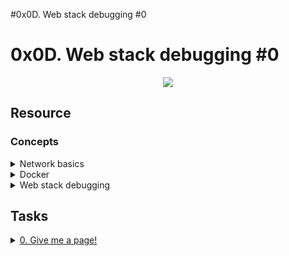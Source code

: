 
#0x0D. Web stack debugging #0
# 0x0D. Web stack debugging #0 

<p align="center">
  <img src="https://s3.amazonaws.com/intranet-projects-files/holbertonschool-sysadmin_devops/265/uWLzjc8.jpg" />
</p>

## Resource

### Concepts

<details>
<summary>Network basics</summary><br>
<ul>
  <li>Networking is a big part of what made computers so powerful and why the Internet exists. It allows machines to communicate with each other.
  <ul> <li><a href="https://www.techtarget.com/searchnetworking/definition/protocol">What is a protocol.</a></li> </ul>
  <ul> <li><a href="https://computer.howstuffworks.com/internet/basics/what-is-an-ip-address.htm">What is an IP address.</a></li> </ul>
  <ul> <li><a href="https://www.techtarget.com/searchnetworking/definition/TCP-IP">What is TCP/IP.</a></li> </ul>
  <ul> <li><a href="https://www.lifewire.com/port-numbers-on-computer-networks-817939">What is an Internet Protocol (IP) port?.</a></li> </ul>
  </li>
</ul>
</details>

<details>
<summary>Docker</summary><br>
<ul>
  <li>Readme
  <ul> <li><a href="https://www.zdnet.com/article/what-is-docker-and-why-is-it-so-darn-popular/">What is Docker and why is it popular</a></li> </ul>
  </li>
</ul>

<details>
<summary>Let's first pull a Docker image and run a container:</summary><br>
<a href='https://postimages.org/' target='_blank'><img src='https://i.postimg.cc/13tHWGzc/image.png' border='0' alt='image'/></a>
</details>

Note that `docker` command will pull the Ubuntu docker container image from the Internet and run it. I let you look at the meaning of the flags using the command `docker run --help`, the main idea is that it keeps the container up and running.

<details>
<summary>To execute a command on the Docker container, use *docker exec*:</summary><br>
<a href='https://postimages.org/' target='_blank'><img src='https://i.postimg.cc/fLLDygWS/image.png' border='0' alt='image'/></a>
</details>

<details>
<summary>If you want to connect to your Docker container and use Bash, you need to use *docker exec -ti*:</summary><br>
<a href='https://postimages.org/' target='_blank'><img src='https://i.postimg.cc/433xH3B3/image.png' border='0' alt='image'/></a>
</details>

<details>
<summary>If you want to stop a container, use *docker stop*:</summary><br>
<a href='https://postimages.org/' target='_blank'><img src='https://i.postimg.cc/sxCzmf97/image.png' border='0' alt='image'/></a>
</details>

</details>

<details>
<summary>Web stack debugging</summary><br>
<ul>
  <li>Intro
  <ul>Debugging usually takes a big chunk of a software engineer’s time. The art of debugging is tough and it takes years, even decades to master, and that is why seasoned software engineers are the best at it… experience. They have seen lots of broken code, buggy systems, weird edge cases and race conditions.</ul>

  <p align="center">
   <img src="https://s3.amazonaws.com/alx-intranet.hbtn.io/uploads/medias/2020/9/45dffb0b1da8dc2ce47e340d7f88b05652c0f486.png?X-Amz-Algorithm=AWS4-HMAC-SHA256&X-Amz-Credential=AKIARDDGGGOUSBVO6H7D%2F20220105%2Fus-east-1%2Fs3%2Faws4_request&X-Amz-Date=20220105T050302Z&X-Amz-Expires=86400&X-Amz-SignedHeaders=host&X-Amz-Signature=d499fde872931932fc76dedd39b4298797482fd9b7ca1fc09f0a885ea8aa1cae" />
  </p>
  </li>
</ul>

<details>
<summary>Test and verify your assumptions</summary><br>
<a href='https://postimages.org/' target='_blank'><img src='https://i.postimg.cc/rFMtkCt8/image.png' border='0' alt='image'/></a>
</details>

<ul>
  <li>Debugging is fun
  <ul>Debugging can be frustrating, but it will definitely be part of your job, it requires experience and methodology to become good at it. The good news is that bugs are never going away, and the more experienced you become, trickier bugs will be assigned to you! Good luck 😃</ul>

  <p align="center">
   <img src="https://s3.amazonaws.com/alx-intranet.hbtn.io/uploads/medias/2020/9/bae58c9f066a9668001ef4b4c39778407439d2f9.gif?X-Amz-Algorithm=AWS4-HMAC-SHA256&X-Amz-Credential=AKIARDDGGGOUSBVO6H7D%2F20220105%2Fus-east-1%2Fs3%2Faws4_request&X-Amz-Date=20220105T050302Z&X-Amz-Expires=86400&X-Amz-SignedHeaders=host&X-Amz-Signature=67d4c1d736b92bef534ab94427ff3bef2c8ad4b498cafb512fbe6f6ddefec9ba" />
  </p>
  </li>
</ul>

</details>

## Tasks

<details>
<summary><a href="./0-give_me_a_page">0. Give me a page!</a></summary><br>
<a href='https://postimages.org/' target='_blank'><img src='https://i.postimg.cc/yxybJXPm/image.png' border='0' alt='image'/></a>
<br>
<ul>
  <li>Advice; install docker on your local machine then pull the docker image debug the issue then proceed.</li>
<ul>
AVOID installing docker in ubuntu 14.04
</details>
